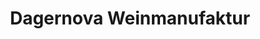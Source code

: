 ---
title: "Dagernova Weinmanufaktur"
url: /bad-neuenahr-ahrweiler/dagernova-weinmanufaktur/
shop: Spirituosen
---